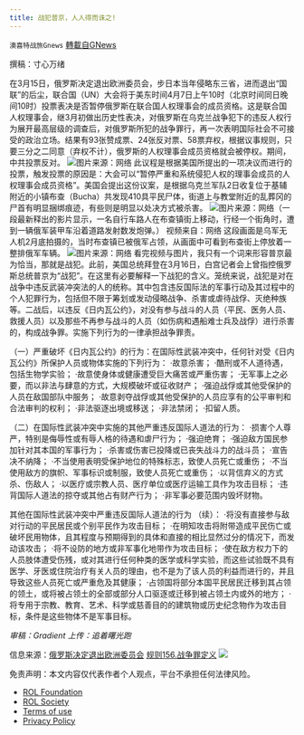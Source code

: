 ```yaml
---
title: 战犯普京，人人得而诛之!
---
```

`澳喜特战旅Gnews` [轉載自GNews](https://gnews.org/zh-hans/2317191/)

撰稿：寸心万绪

在3月15日，俄罗斯决定退出欧洲委员会，步日本当年侵略东三省，进而退出“国联”的后尘，联合国（UN）大会将于美东时间4月7日上午10时（北京时间同日晚间10时）投票表决是否暂停俄罗斯在联合国人权理事会的成员资格。这是联合国人权理事会，继3月初做出历史性表决，对俄罗斯在乌克兰战争犯下的违反人权行为展开最高层级的调查后，对俄罗斯所犯的战争罪行，再一次表明国际社会不可接受的政治立场。结果有93张赞成票、24张反对票、58票弃权，根据议事规则，只要三分之二同意（弃权不计），俄罗斯的人权理事会成员资格就会被停权。期间，中共投票反对。
![](https://assets.gnews.org/wp-content/uploads/2022/04/image-1018.png)图片来源：网络
此议程是根据美国所提出的一项决议而进行的投票，触发投票的原因是：大会可以“暂停严重和系统侵犯人权的理事会成员的人权理事会成员资格”。美国会提出这份议案，是根据乌克兰军队2日收复位于基辅附近的小镇布查（Bucha）共发现410具平民尸体，街道上与教堂附近的乱葬冈的尸首有明显捆绑痕迹，有些则是明显以处决方式被杀害。
![](https://assets.gnews.org/wp-content/uploads/2022/04/image-1019.png)图片来源：网络（一段最新释出的影片显示，一名自行车路人在布查镇街上移动，行经一个街角时，遭到一辆俄军装甲车沿着道路发射数发炮弹。）
视频来自：网络
这段画面是乌军无人机2月底拍摄的，当时布查镇已被俄军占领，从画面中可看到布查街上停放着一整排俄军车辆。
![](https://assets.gnews.org/wp-content/uploads/2022/04/image-1020.png)图片来源：网络
看完视频与图片，我只有一个词来形容普京最为恰当，那就是战犯。此前，美国总统拜登在3月16日，白宫记者会上曾指控俄罗斯总统普京为“战犯”。在这里有必要解释一下战犯的含义。笼统来说，战犯是对在战争中违反武装冲突法的人的统称。其中包含违反国际法的军事行动及其过程中的个人犯罪行为，包括但不限于筹划或发动侵略战争、杀害或虐待战俘、灭绝种族等。二战后，以违反《日内瓦公约》，对没有参与战斗的人员（平民、医务人员、救援人员）以及那些不再参与战斗的人员（如伤病和遇船难士兵及战俘）进行杀害的，构成战争罪。实施下列行为的一律承担战争罪责。

（一）严重破坏《日内瓦公约》的行为：在国际性武装冲突中，任何针对受《日内瓦公约》所保护人员或物体实施的下列行为：
·故意杀害；
·酷刑或不人道待遇，包括生物学实验； 
·故意使身体或健康遭受巨大痛苦或严重伤害；
·无军事上之必要，而以非法与肆意的方式，大规模破坏或征收财产；
·强迫战俘或其他受保护的人员在敌国部队中服务；
·故意剥夺战俘或其他受保护的人员应享有的公平审判和合法审判的权利；
·非法驱逐出境或移送；
·非法禁闭；
·扣留人质。

（二）在国际性武装冲突中实施的其他严重违反国际人道法的行为：
·损害个人尊严，特别是侮辱性或有辱人格的待遇和虐尸行为；
·强迫绝育；
·强迫敌方国民参加针对其本国的军事行为；
·杀害或伤害已投降或已丧失战斗力的战斗员；
·宣告决不纳降；
·不当使用表明受保护地位的特殊标志，致使人员死亡或重伤；
·不当使用敌方的旗帜、军事标识或制服，致使人员死亡或重伤；
·以背信弃义的方式杀、伤敌人；
·以医疗或宗教人员、医疗单位或医疗运输工具作为攻击目标；
·违背国际人道法的掠夺或其他占有财产行为；
·非军事必要范围内毁坏财物。

其他在国际性武装冲突中严重违反国际人道法的行为 （续）： 
·将没有直接参与敌对行动的平民居民或个别平民作为攻击目标；
·在明知攻击将附带造成平民伤亡或破坏民用物体，且其程度与预期得到的具体和直接的相比显然过分的情况下，而发动该攻击；
·将不设防的地方或非军事化地带作为攻击目标；
·使在敌方权力下的人员肢体遭受伤残，或对其进行任何种类的医学或科学实验，而这些试验既不具有医学、牙医或住院治疗有关人员的理由，也不是为了该人员的利益而进行的，并且导致这些人员死亡或严重危及其健康；
·占领国将部分本国平民居民迁移到其占领的领土，或将被占领土的全部或部分人口驱逐或迁移到被占领土内或外的地方；
·将专用于宗教、教育、艺术、科学或慈善目的的建筑物或历史纪念物作为攻击目标，条件是这些物体不是军事目标。

*审稿：Gradient
上传：追着曙光跑*

信息来源：[俄罗斯决定退出欧洲委员会](https://world.huanqiu.com/article/47CrKoIt6WI)
[规则156.战争罪定义](https://ihl-databases.icrc.org/customary-ihl/chi/docs/v1_rul_rule156)
![](https://assets.gnews.org/wp-content/uploads/2022/03/澳喜图标-1.jpg)
 

免责声明：本文内容仅代表作者个人观点，平台不承担任何法律风险。

- [ROL Foundation](https://rolfoundation.org/)
- [ROL Society](https://rolsociety.org/)
- [Terms of use](https://gnews.org/terms-of-use-3/)
- [Privacy Policy](https://gnews.org/privacy-policy/)
